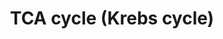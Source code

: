 ---
annotations:
- id: PW:0000026
  parent: classic metabolic pathway
  type: Pathway Ontology
  value: citric acid cycle pathway
authors:
- Anwesha
- Sbohler
- MaintBot
- Egonw
- Mkutmon
- Eweitz
description: This pathway describes TCA cycle (Krebs Cycle) reactions in A. thaliana
  mitochondria.The metabolic links with the Glycolysis and Glutamate Biosynthesis
  are indicated. Protein identifiers for A. thaliana are from UNIPROT. The pathway
  is inspired from information drawn for Plant Physiology (Taiz and Zeiger) Third
  Edition and KEGG Pathways.
last-edited: 2021-05-19
organisms:
- Arabidopsis thaliana
redirect_from:
- /index.php/Pathway:WP2624
- /instance/WP2624
revision: null
schema-jsonld:
- '@context': https://schema.org/
  '@id': https://wikipathways.github.io/pathways/WP2624.html
  '@type': Dataset
  creator:
    '@type': Organization
    name: WikiPathways
  description: This pathway describes TCA cycle (Krebs Cycle) reactions in A. thaliana
    mitochondria.The metabolic links with the Glycolysis and Glutamate Biosynthesis
    are indicated. Protein identifiers for A. thaliana are from UNIPROT. The pathway
    is inspired from information drawn for Plant Physiology (Taiz and Zeiger) Third
    Edition and KEGG Pathways.
  keywords:
  - 2-oxoglutarate
  - 2-oxoglutarate dehydrogenase
  - ADP
  - ATP
  - Acetyl-CoA
  - CO2
  - CoA
  - FAD+
  - FADH2
  - Glutamate Biosynthesis
  - Glycolysis
  - H2O
  - NAD+
  - NADH
  - NADP+
  - NADPH
  - Pi
  - Succinyl-CoA
  - aconitase 1
  - aconitase 2
  - aconitase 3
  - citrate
  - citrate synthase 4
  - citrate synthase 5
  - fumarase
  - fumarate
  - isocitrate
  - isocitrate dehydrogenase
  - isocitrate dehydrogenase 1
  - isocitrate dehydrogenase 2
  - isocitrate dehydrogenase 3
  - isocitrate dehydrogenase 4
  - isocitrate dehydrogenase 5
  - isocitrate dehydrogenase 6
  - malate
  - malate dehydrogenase 1
  - malate dehydrogenase 2
  - malic enzyme 1
  - malic enzyme 2
  - oxaloacetate
  - pyruvate
  - pyruvate dehydrogenase alpha-1
  - pyruvate dehydrogenase alpha-2
  - pyruvate dehydrogenase beta-1
  - succinate
  - succinate dehydrogenase 1
  - succinate dehydrogenase 2
  - succinate dehydrogenase FeS 1
  - succinate dehydrogenase FeS 2
  - succinate dehydrogenase FeS 3
  - succinyl-CoA synthetase alpha-1
  - succinyl-CoA synthetase alpha-2
  - succinyl-CoA synthetase beta
  license: CC0
  name: TCA cycle (Krebs cycle)
seo: CreativeWork
title: TCA cycle (Krebs cycle)
wpid: WP2624
---